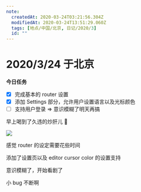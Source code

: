 ```yaml
---
note:
  createdAt: 2020-03-24T03:21:56.304Z
  modifiedAt: 2020-03-24T13:51:29.060Z
  tags: [地点/中国/北京, 日记/2020/3]
  id: ""
---
```


# 2020/3/24 于北京

**今日任务**

- [x] 完成基本的 router 设置
- [x] 添加 Settings 部分，允许用户设置语言以及光标颜色
- [ ] 支持用户登录 => 意识模糊了明天再搞

早上喝到了久违的炒肝儿 🌝

![](https://i.loli.net/2020/03/24/GVCRzvpZiAIlM8w.jpg)

<!-- @timer "date":"Tue Mar 24 2020 11:58:01 GMT+0800 (CST)","duration":"about 9 hours -->

感觉 router 的设定需要花些时间

<!-- @timer "date":"Tue Mar 24 2020 17:54:57 GMT+0800 (CST)","duration":"about 6 hours -->

添加了设置页以及 editor cursor color 的设置支持

<!-- @timer "date":"Tue Mar 24 2020 21:08:53 GMT+0800 (CST)","duration":"about 3 hours -->

意识模糊了，开始看剧了

<!-- @timer "date":"Tue Mar 24 2020 21:49:56 GMT+0800 (CST)","duration":"41 minutes -->

小 bug 不断啊

